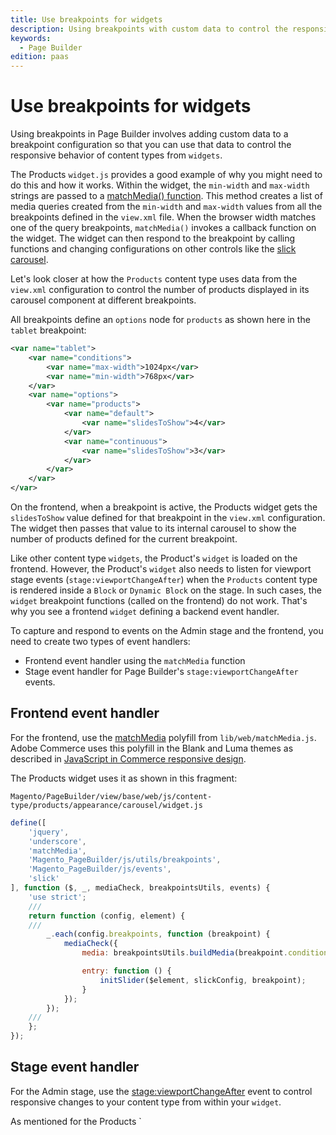 ```yaml
---
title: Use breakpoints for widgets
description: Using breakpoints with custom data to control the responsive behavior of content types from widgets.
keywords:
  - Page Builder
edition: paas
---
```


# Use breakpoints for widgets

Using breakpoints in Page Builder involves adding custom data to a breakpoint configuration so that you can use that data to control the responsive behavior of content types from `widgets`.

The Products `widget.js` provides a good example of why you might need to do this and how it works. Within the widget, the `min-width` and `max-width` strings are passed to a [matchMedia() function](https://www.w3schools.com/jsref/met_win_matchmedia.asp). This method creates a list of media queries created from the `min-width` and `max-width` values from all the breakpoints defined in the `view.xml` file. When the browser width matches one of the query breakpoints, `matchMedia()` invokes a callback function on the widget. The widget can then respond to the breakpoint by calling functions and changing configurations on other controls like the [slick carousel](https://kenwheeler.github.io/slick/).

Let's look closer at how the `Products` content type uses data from the `view.xml` configuration to control the number of products displayed in its carousel component at different breakpoints.

All breakpoints define an `options` node for `products` as shown here in the `tablet` breakpoint:

```xml
<var name="tablet">
    <var name="conditions">
        <var name="max-width">1024px</var>
        <var name="min-width">768px</var>
    </var>
    <var name="options">
        <var name="products">
            <var name="default">
                <var name="slidesToShow">4</var>
            </var>
            <var name="continuous">
                <var name="slidesToShow">3</var>
            </var>
        </var>
    </var>
</var>
```

On the frontend, when a breakpoint is active, the Products widget gets the `slidesToShow` value defined for that breakpoint in the `view.xml` configuration. The widget then passes that value to its internal carousel to show the number of products defined for the current breakpoint.

Like other content type `widgets`, the Product's `widget` is loaded on the frontend. However, the Product's `widget` also needs to listen for viewport stage events (`stage:viewportChangeAfter`) when the `Products` content type is rendered inside a `Block` or `Dynamic Block` on the stage. In such cases, the `widget` breakpoint functions (called on the frontend) do not work. That's why you see a frontend `widget` defining a backend event handler.

To capture and respond to events on the Admin stage and the frontend, you need to create two types of event handlers:

-  Frontend event handler using the `matchMedia` function
-  Stage event handler for Page Builder's `stage:viewportChangeAfter` events.

## Frontend event handler

For the frontend, use the [matchMedia](https://github.com/paulirish/matchMedia.js/) polyfill from `lib/web/matchMedia.js`. Adobe Commerce uses this polyfill in the Blank and Luma themes as described in [JavaScript in Commerce responsive design](../../guide/responsive-design/js.md).

The Products widget uses it as shown in this fragment:

```terminal
Magento/PageBuilder/view/base/web/js/content-type/products/appearance/carousel/widget.js
```

```javascript
define([
    'jquery',
    'underscore',
    'matchMedia',
    'Magento_PageBuilder/js/utils/breakpoints',
    'Magento_PageBuilder/js/events',
    'slick'
], function ($, _, mediaCheck, breakpointsUtils, events) {
    'use strict';
    ///
    return function (config, element) {
    ///
        _.each(config.breakpoints, function (breakpoint) {
            mediaCheck({
                media: breakpointsUtils.buildMedia(breakpoint.conditions),

                entry: function () {
                    initSlider($element, slickConfig, breakpoint);
                }
            });
        });
    ///
    };
});
```

## Stage event handler

For the Admin stage, use the [stage:viewportChangeAfter](../architecture/events.md#stageviewportchangeafter) event to control responsive changes to your content type from within your `widget`.

As mentioned for the Products `